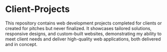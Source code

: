 # Client-Projects
This repository contains web development projects completed for clients or created for pitches but never finalized. It showcases tailored solutions, responsive designs, and custom-built websites, demonstrating my ability to meet client needs and deliver high-quality web applications, both delivered and in concept.
